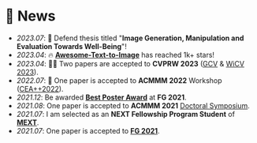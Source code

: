 # 🍯 News
- *2023.07*: 🎉 Defend thesis titled "**Image Generation, Manipulation and Evaluation Towards Well-Being**"!
- *2023.04*: 🔥 [**Awesome-Text-to-Image**](https://github.com/Yutong-Zhou-cv/Awesome-Text-to-Image) has reached 1k+ stars!
- *2023.04*: 🎉🎉 Two papers are accepted to **CVPRW 2023** ([GCV](https://generative-vision.github.io/workshop-CVPR-23/) & [WiCV 2023](https://sites.google.com/view/wicvcvpr2023)).
- *2022.07*: 🎉 One paper is accepted to **ACMMM 2022** Workshop ([CEA++2022](https://sigcea.org/workshop/2022/)).
- *2021.12*: Be awarded [**Best Poster Award**](http://iab-rubric.org/fg2021/awards.html) at **FG 2021**.
- *2021.08*: One paper is accepted to **ACMMM 2021** [Doctoral Symposium](https://2021.acmmm.org/doctoral-cymposium).
- *2021.07*: I am selected as an **NEXT Fellowship Program Student** of [**MEXT**](https://www.mext.go.jp/en/index.htm).
- *2021.07*: One paper is accepted to [**FG 2021**](http://iab-rubric.org/fg2021/awards.html).
